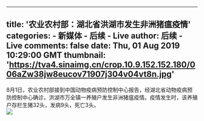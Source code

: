 
---
title: '农业农村部：湖北省洪湖市发生非洲猪瘟疫情'
categories: 
    - 新媒体
    - 后续 - Live
author: 后续 - Live
comments: false
date: Thu, 01 Aug 2019 10:29:00 GMT
thumbnail: 'https://tva4.sinaimg.cn/crop.10.9.152.152.180/006aZw38jw8eucov71907j304v04vt8n.jpg'
---

<div>   
8月1日，农业农村部接到中国动物疫病预防控制中心报告，经湖北省动物疫病预防控制中心确诊，洪湖市万全镇一养殖户发生非洲猪瘟疫情。疫情发生时，该养殖户存栏生猪32头，发病9头，死亡3头。<br><img src="https://tva4.sinaimg.cn/crop.10.9.152.152.180/006aZw38jw8eucov71907j304v04vt8n.jpg" referrerpolicy="no-referrer">  
</div>
            